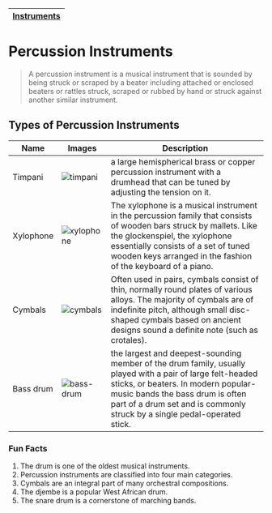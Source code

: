 | [Instruments](instruments.md) |
|------|

# Percussion Instruments
> A percussion instrument is a musical instrument that is sounded by being struck or scraped by a beater including attached or enclosed beaters or rattles struck, scraped or rubbed by hand or struck against another similar instrument.

## Types of Percussion Instruments
| Name | Images | Description |
| ----- | ------ | ---------- |
| Timpani | ![timpani](https://github.com/user-attachments/assets/8f2679ee-6bc9-41e1-aed8-95a3b358b8ef) | a large hemispherical brass or copper percussion instrument with a drumhead that can be tuned by adjusting the tension on it. |
| Xylophone | ![xylophone](https://github.com/user-attachments/assets/4011c424-fedc-4364-9a95-64ac9b5061cb) | The xylophone is a musical instrument in the percussion family that consists of wooden bars struck by mallets. Like the glockenspiel, the xylophone essentially consists of a set of tuned wooden keys arranged in the fashion of the keyboard of a piano. |
| Cymbals | ![cymbals](https://github.com/user-attachments/assets/53235133-ebee-415a-bc39-63ffdde15230) | Often used in pairs, cymbals consist of thin, normally round plates of various alloys. The majority of cymbals are of indefinite pitch, although small disc-shaped cymbals based on ancient designs sound a definite note (such as crotales). |
| Bass drum | ![bass-drum](https://github.com/user-attachments/assets/d35cddc3-ae88-4ee1-8356-067e3e305ec6) | the largest and deepest-sounding member of the drum family, usually played with a pair of large felt-headed sticks, or beaters. In modern popular-music bands the bass drum is often part of a drum set and is commonly struck by a single pedal-operated stick. |

### Fun Facts
1. The drum is one of the oldest musical instruments.
2. Percussion instruments are classified into four main categories.
3. Cymbals are an integral part of many orchestral compositions.
4. The djembe is a popular West African drum.
5. The snare drum is a cornerstone of marching bands.
